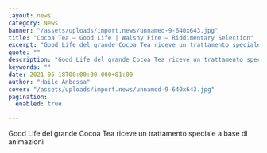 ```yaml
---
layout: news
category: News
banner: "/assets/uploads/import.news/unnamed-9-640x643.jpg"
title: "Cocoa Tea – Good Life | Walshy Fire – Riddimentary Selection"
excerpt: "Good Life del grande Cocoa Tea riceve un trattamento speciale a base di animazioni"
quote: ""
description: "Good Life del grande Cocoa Tea riceve un trattamento speciale a base di animazioni"
keywords: ""
date: 2021-05-18T00:00:00.000+01:00
author: "Haile Anbessa"
cover: "/assets/uploads/import.news/unnamed-9-640x643.jpg"
pagination:
  enabled: true

---
```


Good Life del grande Cocoa Tea riceve un trattamento speciale a base di animazioni